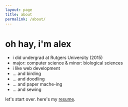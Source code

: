 ```yaml
---
layout: page
title: about
permalink: /about/
---
```


# oh hay, i'm alex
* i did undergrad at Rutgers University (2015)
* major: computer science & minor: biological sciences
* i like web development
* ... and birding
* ... and doodling
* ... and paper mache-ing
* ... and sewing

let's start over. here's my [resume](/img/not_img/alexzhang_resume.pdf).
